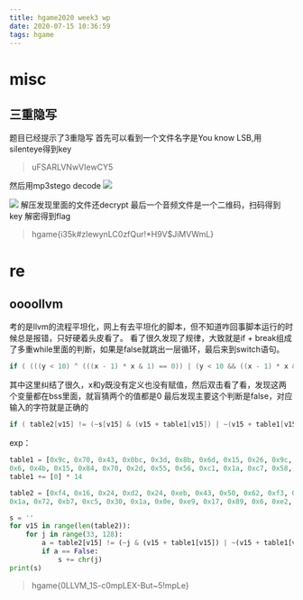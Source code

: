```yaml
---
title: hgame2020 week3 wp
date: 2020-07-15 10:36:59
tags: hgame
---
```


# misc

## 三重隐写

题目已经提示了3重隐写
首先可以看到一个文件名字是You know LSB,用silenteye得到key

>uFSARLVNwVIewCY5

然后用mp3stego decode
![](https://r3n0.top/wp-content/uploads/2020/04/week3-1.png)

![](https://r3n0.top/wp-content/uploads/2020/04/week3-2.png)
解压发现里面的文件还decrypt
最后一个音频文件是一个二维码，扫码得到key
解密得到flag

>hgame{i35k#zIewynLC0zfQur!*H9V$JiMVWmL}

# re

## oooollvm

考的是llvm的流程平坦化，网上有去平坦化的脚本，但不知道咋回事脚本运行的时候总是报错，只好硬着头皮看了。
看了很久发现了规律，大致就是if + break组成了多重while里面的判断，如果是false就跳出一层循环，最后来到switch语句。

```c
if ( (((y < 10) ^ (((x - 1) * x & 1) == 0)) | (y < 10 && ((x - 1) * x & 1) == 0)) & 1 )``
```

其中这里纠结了很久，x和y既没有定义也没有赋值，然后双击看了看，发现这两个变量都在bss里面，就盲猜两个的值都是0
最后发现主要这个判断是false，对应输入的字符就是正确的

```c
if ( table2[v15] != (~s[v15] & (v15 + table1[v15]) | ~(v15 + table1[v15]) & s[v15]) )
```

exp：

```python
table1 = [0x9c, 0x70, 0x43, 0x0bc, 0x3d, 0x8b, 0x6d, 0x15, 0x26, 0x9c, 0xb8, 0x43, 0x48, 0xb4, 0x6f, 0xa1, 0xb1, 0x5b, 0xb5, 
0x6, 0x4b, 0x15, 0x84, 0x70, 0x2d, 0x55, 0x56, 0xc1, 0x1a, 0xc7, 0x58, 0x8f, 0x70, 0x70]
table1 += [0] * 14

table2 = [0xf4, 0x16, 0x24, 0xd2, 0x24, 0xeb, 0x43, 0x50, 0x62, 0xf3, 0x8f, 0x11, 0x65, 0x92, 0x50, 0xd3, 0xf1, 0x1, 0xb7, 0x55,
0x1a, 0x72, 0xb7, 0xc5, 0x30, 0x1a, 0x0e, 0xe9, 0x17, 0x89, 0x6, 0xe2, 0xf5, 0xec]

s = ''
for v15 in range(len(table2)):
    for j in range(33, 128):
        a = table2[v15] != (~j & (v15 + table1[v15]) | ~(v15 + table1[v15]) & j)
        if a == False:
            s += chr(j)
print(s)
```

>hgame{0LLVM_1S-c0mpLEX-But~5!mpLe}